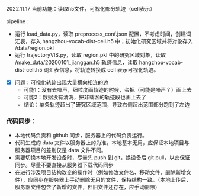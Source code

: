 2022.11.17 当前功能：读取h5文件，可视化部分轨迹（cell表示）

pipeline：
- 运行 load_data.py，读取 preprocess_conf.json 配置，不考虑时间，创建词汇表，存入 hangzhou-vocab-dist-cell.h5 中；初始化研究区域并将对象存入 /data/region.pkl
- 运行 trajectoryVIS.py，读取 region.pkl 中的研究区域对象，读取 /make_data/20200101_jianggan.h5 轨迹信息，读取 hangzhou-vocab-dist-cell.h5 词汇表信息，将轨迹转换成 cell 表示可视化轨迹。 
- [X] 问题：可视化轨迹出现大量横向相连的边
  - 可能1：没有去噪声，细粒度画轨迹的时候，会把（可能是噪声？）画上去
  - 可能2：数据没有清洗，把非载客的轨迹段也画上去了
  - 结论：单条轨迹超出了研究区域范围，导致右侧超出范围部分跑到了左边



### 代码同步：
- 本地代码负责和 github 同步，服务器上的代码负责运行。
- 代码生成的 data 文件以服务器上的为准，本地基本无用，应保证本地项目与服务器项目的差别仅是 data 文件不同。
- 需要切换本地开发设备时，尽量先 push 到 git，换设备后 git pull，以此保证同步。尽量不要直接从服务器下载代码同步
- 在进行涉及项目结构改变的操作时（例如修改文件名、移动文件、删除新增文件），应同步在服务器上手动删除无用的文件，保持结构一致。（本地上传后，服务器文件包含了新增的文件，但旧文件还存在，应手动删除）